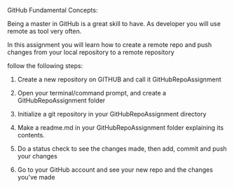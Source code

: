GitHub Fundamental Concepts:

Being a master in GitHub is a great skill to have.
As developer you will use remote as tool very often.

In this assignment you will learn how to create a remote repo and push changes from your local repository to a remote repository

follow the following steps:

1. Create a new repository on GITHUB and call it GitHubRepoAssignment
2. Open your terminal/command prompt, and create a GitHubRepoAssignment folder
3. Initialize a git repository in your GitHubRepoAssignment directory
4. Make a readme.md in your GitHubRepoAssignment folder explaining its contents.
5. Do a status check to see the changes made, then add, commit and push your changes

6. Go to your GitHub account and see your new repo and the changes you've made
